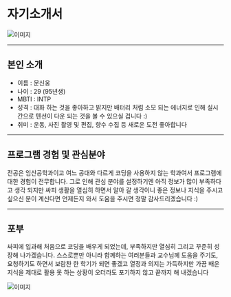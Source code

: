 # 자기소개서
![이미지](https://postfiles.pstatic.net/MjAyMzA2MDRfMTQz/MDAxNjg1ODU2NTg0MjE2.4mcWZWmI4nskPzmHZBbqgTMpomymonVOeZynpUPv_OMg.xshNFHLqTAsj2uLGyRxKhp-n-re2YReUfJ6DHpSzrHwg.PNG.pkt1268/image.png?type=w773)


---
## 본인 소개
- 이름 : 문신웅
- 나이 : 29 (95년생)
- MBTI : INTP 
- 성격 : 대화 하는 것을 좋아하고 밝지만 배터리 처럼 소모 되는 에너지로 인해 실시간으로 텐션이 다운 되는 것을 볼 수 있으실 겁니다 :)
- 취미 : 운동, 사진 촬영 및 편집, 향수 수집 등 새로운 도전 좋아합니다
---

## 프로그램 경험 및 관심분야
전공은 임산공학과이고 여느 공대와 다르게 코딩을 사용하지 않는 학과여서 프로그램에 대한 경험이 전무합니다. 그로 인해 관심 분야를 설정하기엔 아직 정보가 많이 부족하다고 생각 되지만 싸피 생활을 열심히 하면서 알아 갈 생각이니 좋은 정보나 지식을 주시고 싶으신 분이 계신다면 언제든지 와서 도움을 주시면 정말 감사드리겠습니다 :)

---
## 포부
싸피에 입과해 처음으로 코딩을 배우게 되었는데, 부족하지만 열심히 그리고 꾸준히 성장해 나가겠습니다. 스스로뿐만 아니라 함께하는 여러분들과 교수님께 도움을 주기도, 요청하기도 하면서 보람찬 한 학기가 되면 좋겠고 열정과 의지는 가득하지만 가끔 배운 지식을 제대로 활용 못 하는 상황이 오더라도 포기하지 않고 끝까지 해 내겠습니다

![이미지](https://postfiles.pstatic.net/MjAyMzA2MDRfMjg0/MDAxNjg1ODU2NzExNjMz.h85Un8G5Ane3R4xbUp1J2URTF8xNd2FPKhOTFdH5N28g.qSge6mjw1N66HWFHaGQJlyfN1M1i9KvMIkZ3cV3zU9sg.PNG.pkt1268/image.png?type=w773) 
